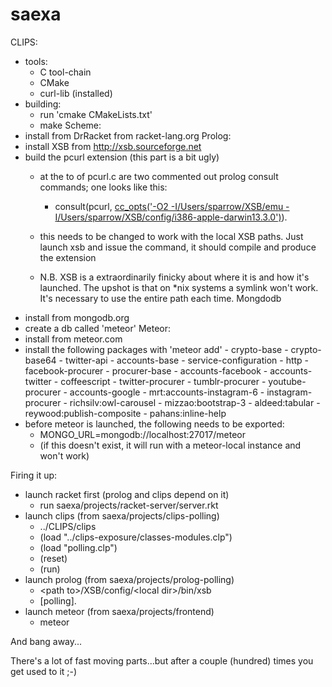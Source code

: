 # saexa

CLIPS:
- tools:
	- C tool-chain
	- CMake
	- curl-lib (installed)
- building:
	- run 'cmake CMakeLists.txt'
	- make
Scheme:
- install from DrRacket from racket-lang.org
Prolog:
- install XSB from http://xsb.sourceforge.net
- build the pcurl extension (this part is a bit ugly)
	- at the to of pcurl.c are two commented out prolog consult commands; one looks like this:
		- consult(pcurl, [cc_opts('-O2 -I/Users/sparrow/XSB/emu -I/Users/sparrow/XSB/config/i386-apple-darwin13.3.0')](#)).

	- this needs to be changed to work with the local XSB paths. Just launch xsb and issue the command, it should compile and produce the extension
	- N.B. XSB is a extraordinarily finicky about where it is and how it's launched. The upshot is that on \*nix systems a symlink won't work. It's necessary to use the entire path each time.
Mongdodb
- install from mongodb.org
- create a db called 'meteor'
Meteor:
- install from meteor.com
- install the following packages with 'meteor add'
        - crypto-base
        - crypto-base64
        - twitter-api
        - accounts-base
        - service-configuration
        - http
        - facebook-procurer
        - procurer-base
        - accounts-facebook
        - accounts-twitter
        - coffeescript
        - twitter-procurer
        - tumblr-procurer
        - youtube-procurer
        - accounts-google
        - mrt:accounts-instagram-6
        - instagram-procurer
        - richsilv:owl-carousel
        - mizzao:bootstrap-3
        - aldeed:tabular
        - reywood:publish-composite
        - pahans:inline-help
- before meteor is launched, the following needs to be exported:
	- MONGO\_URL=mongodb://localhost:27017/meteor
	- (if this doesn't exist, it will run with a meteor-local instance and won't work)

Firing it up:
- launch racket first (prolog and clips depend on it)
	- run saexa/projects/racket-server/server.rkt
- launch clips (from saexa/projects/clips-polling)
	- ../CLIPS/clips
	- (load "../clips-exposure/classes-modules.clp")
	- (load "polling.clp")
	- (reset)
	- (run)
- launch prolog (from saexa/projects/prolog-polling)
	- \<path to\>/XSB/config/\<local dir\>/bin/xsb
	- [polling].
- launch meteor (from saexa/projects/frontend)
	- meteor

And bang away...

There's a lot of fast moving parts...but after a couple (hundred) times you get used to it ;-)
